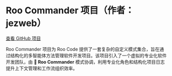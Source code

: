 # Roo Commander 项目（作者：jezweb）

[查看 GitHub 项目](https://github.com/jezweb/roo-commander)

Roo Commander 项目为 Roo Code 提供了一套复杂的自定义模式集合，旨在通过结构化的多智能体方法管理软件开发项目。该项目引入了一个虚拟的专业化软件开发团队，由 **👑 Roo Commander** 模式协调，利用专业化角色和结构化项目日志提升上下文管理和工作流组织效率。